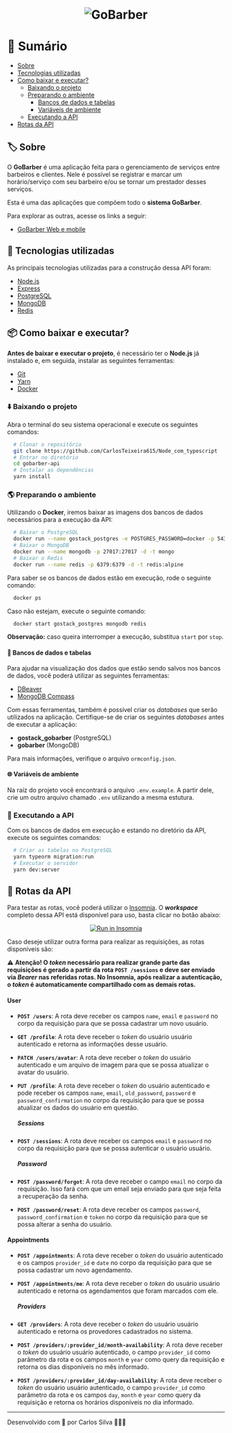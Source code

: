 <h1 align="center">
  <img alt="GoBarber" src="https://ik.imagekit.io/antony/gobarber_rsw5Uki0X.png" />
</h1>

# 🔖 Sumário

- [Sobre](#%EF%B8%8F-sobre)
- [Tecnologias utilizadas](#-tecnologias-utilizadas)
- [Como baixar e executar?](#-como-baixar-e-executar)
  - [Baixando o projeto](#%EF%B8%8F-baixando-o-projeto)
  - [Preparando o ambiente](#-preparando-o-ambiente)
    - [Bancos de dados e tabelas](#-bancos-de-dados-e-tabelas)
    - [Variáveis de ambiente](#-variáveis-de-ambiente)
  - [Executando a API](#-executando-a-api)
- [Rotas da API](#-rotas-da-api)

## 🏷️ Sobre

O **GoBarber** é uma aplicação feita para o gerenciamento de serviços entre barbeiros e clientes. Nele é possível se registrar e marcar um horário/serviço com seu barbeiro e/ou se tornar um prestador desses serviços.

Esta é uma das aplicações que compõem todo o **sistema GoBarber**.

Para explorar as outras, acesse os links a seguir:

- [GoBarber Web e mobile ](https://github.com/CarlosTeixeira615/Gobarber)

## 🚀 Tecnologias utilizadas

As principais tecnologias utilizadas para a construção dessa API foram:

- [Node.js](https://nodejs.org/en/)
- [Express](http://expressjs.com/)
- [PostgreSQL](https://www.postgresql.org/)
- [MongoDB](https://www.mongodb.com/)
- [Redis](https://redis.io/)

## 📦 Como baixar e executar?

**Antes de baixar e executar o projeto**, é necessário ter o **Node.js** já instalado e, em seguida, instalar as seguintes ferramentas:

- [Git](https://git-scm.com/)
- [Yarn](https://classic.yarnpkg.com/lang/en/)
- [Docker](https://www.docker.com/)

### ⬇️ Baixando o projeto

Abra o terminal do seu sistema operacional e execute os seguintes comandos:

```bash
  # Clonar o repositório
  git clone https://github.com/CarlosTeixeira615/Node_com_typescript
  # Entrar no diretório
  cd gobarber-api
  # Instalar as dependências
  yarn install
```

### 🌎 Preparando o ambiente

Utilizando o **Docker**, iremos baixar as imagens dos bancos de dados necessários para a execução da API:

```bash
  # Baixar o PostgreSQL
  docker run --name gostack_postgres -e POSTGRES_PASSWORD=docker -p 5432:5432 -d postgres
  # Baixar o MongoDB
  docker run --name mongodb -p 27017:27017 -d -t mongo
  # Baixar o Redis
  docker run --name redis -p 6379:6379 -d -t redis:alpine
```

Para saber se os bancos de dados estão em execução, rode o seguinte comando:

```bash
  docker ps
```

Caso não estejam, execute o seguinte comando:

```bash
  docker start gostack_postgres mongodb redis
```

**Observação:** caso queira interromper a execução, substitua `start` por `stop`.

#### 🎲 Bancos de dados e tabelas

Para ajudar na visualização dos dados que estão sendo salvos nos bancos de dados, você poderá utilizar as seguintes ferramentas:

- [DBeaver](https://dbeaver.io/)
- [MongoDB Compass](https://www.mongodb.com/try/download/compass)

Com essas ferramentas, também é possível criar os _databases_ que serão utilizados na aplicação. Certifique-se de criar os seguintes _databases_ antes de executar a aplicação:

- **gostack_gobarber** (PostgreSQL)
- **gobarber** (MongoDB)

Para mais informações, verifique o arquivo `ormconfig.json`.

#### 🌐 Variáveis de ambiente

Na raíz do projeto você encontrará o arquivo `.env.example`. A partir dele, crie um outro arquivo chamado `.env` utilizando a mesma estutura.

### 🏃 Executando a API

Com os bancos de dados em execução e estando no diretório da API, execute os seguintes comandos:

```bash
  # Criar as tabelas no PostgreSQL
  yarn typeorm migration:run
  # Executar o servidor
  yarn dev:server
```

## 📌 Rotas da API

Para testar as rotas, você poderá utilizar o [Insomnia](https://insomnia.rest/). O **_workspace_** completo dessa API está disponível para uso, basta clicar no botão abaixo:

<p align="center">
  <a href="https://insomnia.rest/run/?label=GoBarber%20API&uri=https%3A%2F%2Fgist.githubusercontent.com%2Fantonylemos%2F7c98f034d59d5f2a4ef0ddb6157385f6%2Fraw%2F3b9685b8d8968707a810e171bee8b6a8701791de%2Fgobarber-insomnia-workspace.json" target="_blank">
    <img src="https://insomnia.rest/images/run.svg" alt="Run in Insomnia">
  </a>
</p>

Caso deseje utilizar outra forma para realizar as requisições, as rotas disponíveis são:

⚠️ **Atenção! O _token_ necessário para realizar grande parte das requisições é gerado a partir da rota **`POST /sessions`** e deve ser enviado via _Bearer_ nas referidas rotas. No Insomnia, após realizar a autenticação, o _token_ é automaticamente compartilhado com as demais rotas.**

#### User

- **`POST /users`**: A rota deve receber os campos `name`, `email` e `password` no corpo da requisição para que se possa cadastrar um novo usuário.

- **`GET /profile`**: A rota deve receber o _token_ do usuário usuário autenticado e retorna as informações desse usuário.

- **`PATCH /users/avatar`**: A rota deve receber o _token_ do usuário autenticado e um arquivo de imagem para que se possa atualizar o avatar do usuário.

- **`PUT /profile`**: A rota deve receber o _token_ do usuário autenticado e pode receber os campos `name`, `email`, `old_password`, `password` e `password_confirmation` no corpo da requisição para que se possa atualizar os dados do usuário em questão.

  ##### Sessions

- **`POST /sessions`**: A rota deve receber os campos `email` e `password` no corpo da requisição para que se possa autenticar o usuário usuário.

  ##### Password

- **`POST /password/forgot`**: A rota deve receber o campo `email` no corpo da requisição. Isso fará com que um email seja enviado para que seja feita a recuperação da senha.

- **`POST /password/reset`**: A rota deve receber os campos `password`, `password_confirmation` e `token` no corpo da requisição para que se possa alterar a senha do usuário.

#### Appointments

- **`POST /appointments`**: A rota deve receber o _token_ do usuário autenticado e os campos `provider_id` e `date` no corpo da requisição para que se possa cadastrar um novo agendamento.

- **`POST /appointments/me`**: A rota deve receber o _token_ do usuário usuário autenticado e retorna os agendamentos que foram marcados com ele.

  ##### Providers

- **`GET /providers`**: A rota deve receber o _token_ do usuário usuário autenticado e retorna os provedores cadastrados no sistema.

- **`POST /providers/:provider_id/month-availability`**: A rota deve receber o _token_ do usuário usuário autenticado, o campo `provider_id` como parâmetro da rota e os campos `month` e `year` como query da requisição e retorna os dias disponíveis no mês informado.

- **`POST /providers/:provider_id/day-availability`**: A rota deve receber o _token_ do usuário usuário autenticado, o campo `provider_id` como parâmetro da rota e os campos `day`, `month` e `year` como query da requisição e retorna os horários disponíveis no dia informado.

---

Desenvolvido com 💜 por Carlos Silva 🧑🏽‍🚀
